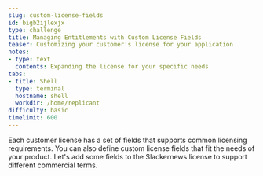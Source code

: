 ```yaml
---
slug: custom-license-fields
id: bigb2ijlexjx
type: challenge
title: Managing Entitlements with Custom License Fields
teaser: Customizing your customer's license for your application
notes:
- type: text
  contents: Expanding the license for your specific needs
tabs:
- title: Shell
  type: terminal
  hostname: shell
  workdir: /home/replicant
difficulty: basic
timelimit: 600
---
```


Each customer license has a set of fields that supports common licensing
requirements. You can also define custom license fields that fit the needs of
your product. Let's add some fields to the Slackernews license to support
different commercial terms.
